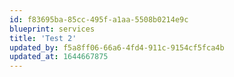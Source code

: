 ```yaml
---
id: f83695ba-85cc-495f-a1aa-5508b0214e9c
blueprint: services
title: 'Test 2'
updated_by: f5a8ff06-66a6-4fd4-911c-9154cf5fca4b
updated_at: 1644667875
---
```

